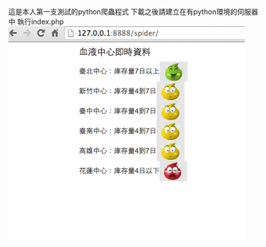 這是本人第一支測試的python爬蟲程式
下載之後請建立在有python環境的伺服器中
執行index.php
![alt tag](https://raw.githubusercontent.com/40025146/spider/master/pic1.png)
